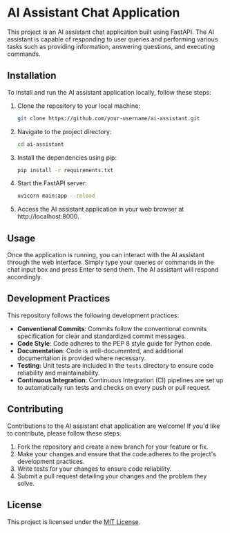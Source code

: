 # AI Assistant Chat Application

This project is an AI assistant chat application built using FastAPI. The AI assistant is capable of responding to user queries and performing various tasks such as providing information, answering questions, and executing commands.

## Installation

To install and run the AI assistant application locally, follow these steps:

1. Clone the repository to your local machine:
   ```bash
   git clone https://github.com/your-username/ai-assistant.git
   ```

2. Navigate to the project directory:
   ```bash
   cd ai-assistant
   ```

3. Install the dependencies using pip:
   ```bash
   pip install -r requirements.txt
   ```

4. Start the FastAPI server:
   ```bash
   uvicorn main:app --reload
   ```

5. Access the AI assistant application in your web browser at http://localhost:8000.

## Usage

Once the application is running, you can interact with the AI assistant through the web interface. Simply type your queries or commands in the chat input box and press Enter to send them. The AI assistant will respond accordingly.

## Development Practices

This repository follows the following development practices:

- **Conventional Commits**: Commits follow the conventional commits specification for clear and standardized commit messages.
- **Code Style**: Code adheres to the PEP 8 style guide for Python code.
- **Documentation**: Code is well-documented, and additional documentation is provided where necessary.
- **Testing**: Unit tests are included in the `tests` directory to ensure code reliability and maintainability.
- **Continuous Integration**: Continuous Integration (CI) pipelines are set up to automatically run tests and checks on every push or pull request.

## Contributing

Contributions to the AI assistant chat application are welcome! If you'd like to contribute, please follow these steps:

1. Fork the repository and create a new branch for your feature or fix.
2. Make your changes and ensure that the code adheres to the project's development practices.
3. Write tests for your changes to ensure code reliability.
4. Submit a pull request detailing your changes and the problem they solve.

## License

This project is licensed under the [MIT License](LICENSE).

